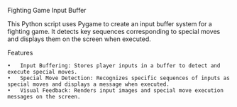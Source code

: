 Fighting Game Input Buffer

This Python script uses Pygame to create an input buffer system for a fighting game. It detects key sequences corresponding to special moves and displays them on the screen when executed.

Features

	•	Input Buffering: Stores player inputs in a buffer to detect and execute special moves.
	•	Special Move Detection: Recognizes specific sequences of inputs as special moves and displays a message when executed.
	•	Visual Feedback: Renders input images and special move execution messages on the screen.
